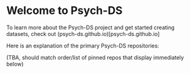 # Welcome to Psych-DS

To learn more about the Psych-DS project and get started creating datasets, check out (psych-ds.github.io)[psych-ds.github.io]

Here is an explanation of the primary Psych-DS repositories:

(TBA, should match order/list of pinned repos that display immediately below)
